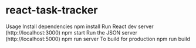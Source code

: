 # react-task-tracker
Usage
Install dependencies
npm install
Run React dev server (http://localhost:3000)
npm start
Run the JSON server (http://localhost:5000)
npm run server
To build for production
npm run build 
